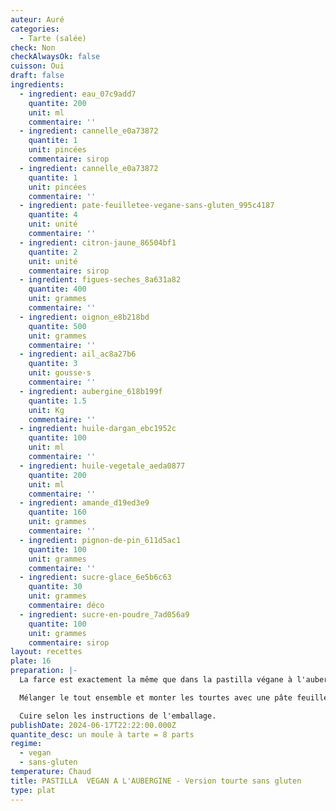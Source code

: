```yaml
---
auteur: Auré
categories:
  - Tarte (salée)
check: Non
checkAlwaysOk: false
cuisson: Oui
draft: false
ingredients:
  - ingredient: eau_07c9add7
    quantite: 200
    unit: ml
    commentaire: ''
  - ingredient: cannelle_e0a73872
    quantite: 1
    unit: pincées
    commentaire: sirop
  - ingredient: cannelle_e0a73872
    quantite: 1
    unit: pincées
    commentaire: ''
  - ingredient: pate-feuilletee-vegane-sans-gluten_995c4187
    quantite: 4
    unit: unité
    commentaire: ''
  - ingredient: citron-jaune_86504bf1
    quantite: 2
    unit: unité
    commentaire: sirop
  - ingredient: figues-seches_8a631a82
    quantite: 400
    unit: grammes
    commentaire: ''
  - ingredient: oignon_e8b218bd
    quantite: 500
    unit: grammes
    commentaire: ''
  - ingredient: ail_ac8a27b6
    quantite: 3
    unit: gousse·s
    commentaire: ''
  - ingredient: aubergine_618b199f
    quantite: 1.5
    unit: Kg
    commentaire: ''
  - ingredient: huile-dargan_ebc1952c
    quantite: 100
    unit: ml
    commentaire: ''
  - ingredient: huile-vegetale_aeda0877
    quantite: 200
    unit: ml
    commentaire: ''
  - ingredient: amande_d19ed3e9
    quantite: 160
    unit: grammes
    commentaire: ''
  - ingredient: pignon-de-pin_611d5ac1
    quantite: 100
    unit: grammes
    commentaire: ''
  - ingredient: sucre-glace_6e5b6c63
    quantite: 30
    unit: grammes
    commentaire: déco
  - ingredient: sucre-en-poudre_7ad056a9
    quantite: 100
    unit: grammes
    commentaire: sirop
layout: recettes
plate: 16
preparation: |-
  La farce est exactement la même que dans la pastilla végane à l'aubergine. Donc cuisiner les deux farces dans le même récipient.

  Mélanger le tout ensemble et monter les tourtes avec une pâte feuilletée en dessous et une au dessus. Et bien colmater. Percer une petite cheminée au centre de la tourte avant cuisson.

  Cuire selon les instructions de l'emballage.
publishDate: 2024-06-17T22:22:00.000Z
quantite_desc: un moule à tarte = 8 parts
regime:
  - vegan
  - sans-gluten
temperature: Chaud
title: PASTILLA  VEGAN A L'AUBERGINE - Version tourte sans gluten
type: plat
---
```

